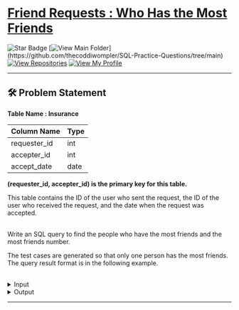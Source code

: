 # [Friend Requests : Who Has the Most Friends](https://leetcode.com/problems/friend-requests-ii-who-has-the-most-friends/description/)
![Star Badge](https://img.shields.io/static/v1?label=%F0%9F%8C%9F&message=If%20Useful&style=style=flat&color=BC4E99)
[![View Main Folder](https://img.shields.io/badge/View-Main_Folder-971901?)](https://github.com/thecoddiwompler/SQL-Practice-Questions/tree/main)
[![View Repositories](https://img.shields.io/badge/View-My_Repositories-blue?logo=GitHub)](https://github.com/thecoddiwompler?tab=repositories)
[![View My Profile](https://img.shields.io/badge/View-My_Profile-green?logo=GitHub)](https://github.com/thecoddiwompler)

---

## 🛠️ Problem Statement

  <b>Table Name : Insurance</b>

|  Column Name  |Type |
| ------------- | ------------- |
| requester_id   | int     |
| accepter_id    | int     |
| accept_date    | date    |

<b>(requester_id, accepter_id) is the primary key for this table.</b>
</br>

This table contains the ID of the user who sent the request, the ID of the user who received the request, and the date when the request was accepted.
  
</br>
Write an SQL query to find the people who have the most friends and the most friends number.  

The test cases are generated so that only one person has the most friends.  
The query result format is in the following example. 
</br>
</br>
 <details>
<summary>
Input
</summary>
</br>

<b> Table Name: RequestAccepted </b></br>

| requester_id | accepter_id | accept_date |
| --------- | ------------- | ---------------- |
| 1            | 2           | 2016/06/03  |
| 1            | 3           | 2016/06/08  |
| 2            | 3           | 2016/06/08  |
| 3            | 4           | 2016/06/09  |

</details>

<details>
<summary>
Output
</summary>
</br>

| id | num |
| --- |----- |
| 3  | 3   |
  
</details>

---
